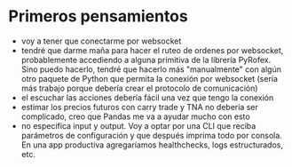 # Primeros pensamientos

- voy a tener que conectarme por websocket
- tendré que darme maña para hacer el ruteo de ordenes por websocket, probablemente accediendo a alguna primitiva de la librería PyRofex. Sino puedo hacerlo, tendré que hacerlo más "manualmente" con algún otro paquete de Python que permita la conexión por websocket (sería más trabajo porque debería crear el protocolo de comunicación)
- el escuchar las acciones debería fácil una vez que tengo la conexión
- estimar los precios futuros con carry trade y TNA no debería ser complicado, creo que Pandas me va a ayudar mucho con esto
- no especifica input y output. Voy a optar por una CLI que reciba parámetros de configuración y que después imprima todo por consola. En una app productiva agregaríamos healthchecks, logs estructurados, etc.
